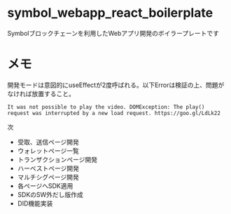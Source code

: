 # symbol_webapp_react_boilerplate
Symbolブロックチェーンを利用したWebアプリ開発のボイラープレートです

# メモ
開発モードは意図的にuseEffectが2度呼ばれる。以下Errorは検証の上、問題がなければ放置すること。
```
It was not possible to play the video. DOMException: The play() request was interrupted by a new load request. https://goo.gl/LdLk22
```

次
- 受取、送信ページ開発
- ウォレットページ一覧
- トランザクションページ開発
- ハーベストページ開発
- マルチシグページ開発
- 各ページへSDK適用
- SDKのSW外だし版作成
- DID機能実装
